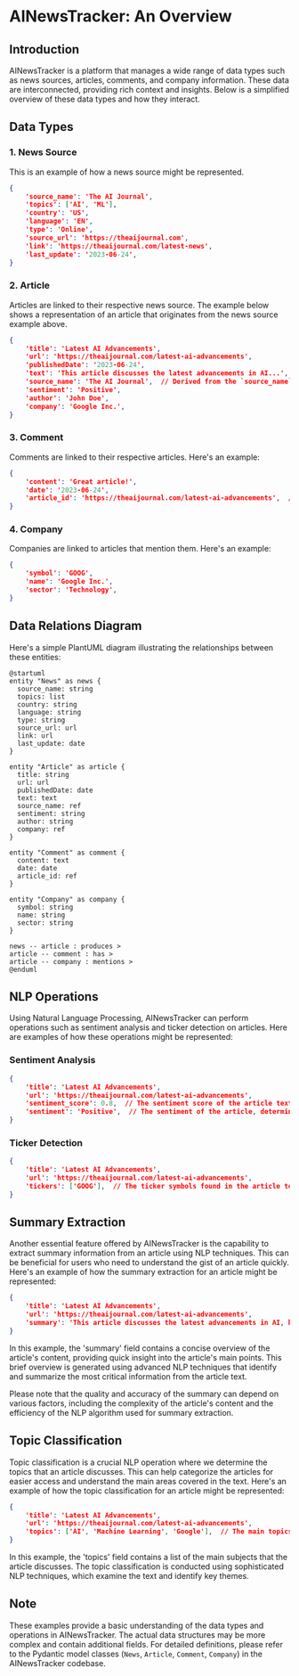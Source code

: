 # AINewsTracker: An Overview

## Introduction

AINewsTracker is a platform that manages a wide range of data types such as news sources, articles, comments, and company information. These data are interconnected, providing rich context and insights. Below is a simplified overview of these data types and how they interact.

## Data Types

### 1. News Source

This is an example of how a news source might be represented.

```json
{
    'source_name': 'The AI Journal',
    'topics': ['AI', 'ML'],
    'country': 'US',
    'language': 'EN',
    'type': 'Online',
    'source_url': 'https://theaijournal.com',
    'link': 'https://theaijournal.com/latest-news',
    'last_update': '2023-06-24',
}
```

### 2. Article

Articles are linked to their respective news source. The example below shows a representation of an article that originates from the news source example above.

```json
{
    'title': 'Latest AI Advancements',
    'url': 'https://theaijournal.com/latest-ai-advancements',
    'publishedDate': '2023-06-24',
    'text': 'This article discusses the latest advancements in AI...',
    'source_name': 'The AI Journal',  // Derived from the `source_name` field in the news source.
    'sentiment': 'Positive',
    'author': 'John Doe',
    'company': 'Google Inc.',
}
```

### 3. Comment

Comments are linked to their respective articles. Here's an example:

```json
{
    'content': 'Great article!',
    'date': '2023-06-24',
    'article_id': 'https://theaijournal.com/latest-ai-advancements',  // Linked to the article via the `url` field.
}
```

### 4. Company

Companies are linked to articles that mention them. Here's an example:

```json
{
    'symbol': 'GOOG',
    'name': 'Google Inc.',
    'sector': 'Technology',
}
```

## Data Relations Diagram

Here's a simple PlantUML diagram illustrating the relationships between these entities:

```plantuml
@startuml
entity "News" as news {
  source_name: string
  topics: list
  country: string
  language: string
  type: string
  source_url: url
  link: url
  last_update: date
}

entity "Article" as article {
  title: string
  url: url
  publishedDate: date
  text: text
  source_name: ref
  sentiment: string
  author: string
  company: ref
}

entity "Comment" as comment {
  content: text
  date: date
  article_id: ref
}

entity "Company" as company {
  symbol: string
  name: string
  sector: string
}

news -- article : produces >
article -- comment : has >
article -- company : mentions >
@enduml
```

## NLP Operations

Using Natural Language Processing, AINewsTracker can perform operations such as sentiment analysis and ticker detection on articles. Here are examples of how these operations might be represented:

### Sentiment Analysis

```json
{
    'title': 'Latest AI Advancements',
    'url': 'https://theaijournal.com/latest-ai-advancements',
    'sentiment_score': 0.8,  // The sentiment score of the article text.
    'sentiment': 'Positive',  // The sentiment of the article, determined based on the sentiment score.
}
```
### Ticker Detection

```json
{
    'title': 'Latest AI Advancements',
    'url': 'https://theaijournal.com/latest-ai-advancements',
    'tickers': ['GOOG'],  // The ticker symbols found in the article text.
}
```
## Summary Extraction

Another essential feature offered by AINewsTracker is the capability to extract summary information from an article using NLP techniques. This can be beneficial for users who need to understand the gist of an article quickly. Here's an example of how the summary extraction for an article might be represented:

```json
{
    'title': 'Latest AI Advancements',
    'url': 'https://theaijournal.com/latest-ai-advancements',
    'summary': 'This article discusses the latest advancements in AI, highlighting major breakthroughs made by Google Inc...',
}
```
In this example, the 'summary' field contains a concise overview of the article's content, providing quick insight into the article's main points. This brief overview is generated using advanced NLP techniques that identify and summarize the most critical information from the article text.

Please note that the quality and accuracy of the summary can depend on various factors, including the complexity of the article's content and the efficiency of the NLP algorithm used for summary extraction.

## Topic Classification

Topic classification is a crucial NLP operation where we determine the topics that an article discusses. This can help categorize the articles for easier access and understand the main areas covered in the text. Here's an example of how the topic classification for an article might be represented:

```json
{
    'title': 'Latest AI Advancements',
    'url': 'https://theaijournal.com/latest-ai-advancements',
    'topics': ['AI', 'Machine Learning', 'Google'],  // The main topics found in the article text.
}
```

In this example, the 'topics' field contains a list of the main subjects that the article discusses. The topic classification is conducted using sophisticated NLP techniques, which examine the text and identify key themes.

## Note

These examples provide a basic understanding of the data types and operations in AINewsTracker. The actual data structures may be more complex and contain additional fields. For detailed definitions, please refer to the Pydantic model classes (`News`, `Article`, `Comment`, `Company`) in the AINewsTracker codebase.